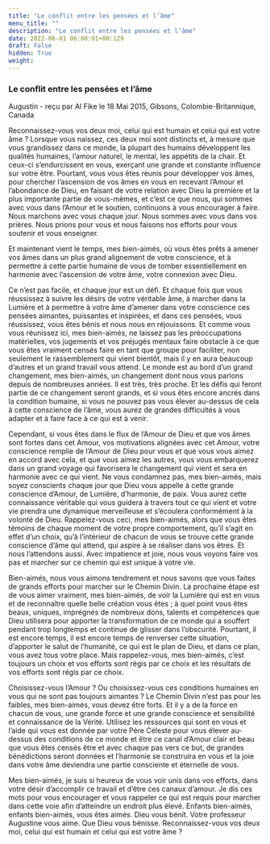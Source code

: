 ```yaml
---
title: "Le conflit entre les pensées et l’âme"
menu_title: ""
description: "Le conflit entre les pensées et l’âme"
date: 2022-06-01 06:00:01+00:129
draft: False
hidden: True
weight:
---
```

### Le conflit entre les pensées et l’âme

Augustin - reçu par Al Fike le 18 Mai 2015, Gibsons, Colombie-Britannique, Canada

Reconnaissez-vous vos deux moi, celui qui est humain et celui qui est votre âme ? Lorsque vous naissez, ces deux moi sont distincts et, à mesure que vous grandissez dans ce monde, la plupart des humains développent les qualités humaines, l’amour naturel, le mental, les appétits de la chair. Et ceux-ci s’endurcissent en vous, exerçant une grande et constante influence sur votre être. Pourtant, vous vous êtes réunis pour développer vos âmes, pour chercher l’ascension de vos âmes en vous en recevant l’Amour et l’abondance de Dieu, en faisant de votre relation avec Dieu la première et la plus importante partie de vous-mêmes, et c’est ce que nous, qui sommes avec vous dans l’Amour et le soutien, continuons à vous encourager à faire. Nous marchons avec vous chaque jour. Nous sommes avec vous dans vos prières. Nous prions pour vous et nous faisons nos efforts pour vous soutenir et vous enseigner.

Et maintenant vient le temps, mes bien-aimés, où vous êtes prêts à amener vos âmes dans un plus grand alignement de votre conscience, et à permettre à cette partie humaine de vous de tomber essentiellement en harmonie avec l’ascension de votre âme, votre connexion avec Dieu.

Ce n’est pas facile, et chaque jour est un défi. Et chaque fois que vous réussissez à suivre les désirs de votre véritable âme, à marcher dans la Lumière et à permettre à votre âme d’amener dans votre conscience ces pensées aimantes, puissantes et inspirées, et dans ces pensées, vous réussissez, vous êtes bénis et nous nous en réjouissons. Et comme vous vous réunissez ici, mes bien-aimés, ne laissez pas les préoccupations matérielles, vos jugements et vos préjugés mentaux faire obstacle à ce que vous êtes vraiment censés faire en tant que groupe pour faciliter, non seulement le rassemblement qui vient bientôt, mais il y en aura beaucoup d’autres et un grand travail vous attend. Le monde est au bord d’un grand changement, mes bien-aimés, un changement dont nous vous parlons depuis de nombreuses années. Il est très, très proche. Et les défis qui feront partie de ce changement seront grands, et si vous êtes encore ancrés dans la condition humaine, si vous ne pouvez pas vous élever au-dessus de cela à cette conscience de l’âme, vous aurez de grandes difficultés à vous adapter et à faire face à ce qui est à venir.

Cependant, si vous êtes dans le flux de l’Amour de Dieu et que vos âmes sont fortes dans cet Amour, vos motivations alignées avec cet Amour, votre conscience remplie de l’Amour de Dieu pour vous et que vous vous aimez en accord avec cela, et que vous aimez les autres, vous vous embarquerez dans un grand voyage qui favorisera le changement qui vient et sera en harmonie avec ce qui vient. Ne vous condamnez pas, mes bien-aimés, mais soyez conscients chaque jour que Dieu vous appelle à cette grande conscience d’Amour, de Lumière, d’harmonie, de paix. Vous aurez cette connaissance véritable qui vous guidera à travers tout ce qui vient et votre vie prendra une dynamique merveilleuse et s’écoulera conformément à la volonté de Dieu. Rappelez-vous ceci, mes bien-aimés, alors que vous êtes témoins de chaque moment de votre propre comportement, qu’il s’agit en effet d’un choix, qu’à l’intérieur de chacun de vous se trouve cette grande conscience d’âme qui attend, qui aspire à se réaliser dans vos êtres. Et nous l’attendons aussi. Avec impatience et joie, nous vous voyons faire vos pas et marcher sur ce chemin qui est unique à votre vie.

Bien-aimés, nous vous aimons tendrement et nous savons que vous faites de grands efforts pour marcher sur le Chemin Divin. La prochaine étape est de vous aimer vraiment, mes bien-aimés, de voir la Lumière qui est en vous et de reconnaître quelle belle création vous êtes ; à quel point vous êtes beaux, uniques, imprégnés de nombreux dons, talents et compétences que Dieu utilisera pour apporter la transformation de ce monde qui a souffert pendant trop longtemps et continue de glisser dans l’obscurité. Pourtant, il est encore temps, il est encore temps de renverser cette situation, d’apporter le salut de l’humanité, ce qui est le plan de Dieu, et dans ce plan, vous avez tous votre place. Mais rappelez-vous, mes bien-aimés, c’est toujours un choix et vos efforts sont régis par ce choix et les résultats de vos efforts sont régis par ce choix.

Choisissez-vous l’Amour ? Ou choisissez-vous ces conditions humaines en vous qui ne sont pas toujours aimantes ? Le Chemin Divin n’est pas pour les faibles, mes bien-aimés, vous devez être forts. Et il y a de la force en chacun de vous, une grande force et une grande conscience et sensibilité et connaissance de la Vérité. Utilisez les ressources qui sont en vous et l’aide qui vous est donnée par votre Père Céleste pour vous élever au-dessus des conditions de ce monde et être ce canal d’Amour clair et beau que vous êtes censés être et avec chaque pas vers ce but, de grandes bénédictions seront données et l’harmonie se construira en vous et la joie dans votre âme deviendra une partie consciente et éternelle de vous.

Mes bien-aimés, je suis si heureux de vous voir unis dans vos efforts, dans votre désir d’accomplir ce travail et d’être ces canaux d’amour. Je dis ces mots pour vous encourager et vous rappeler ce qui est requis pour marcher dans cette voie afin d’atteindre un endroit plus élevé. Enfants bien-aimés, enfants bien-aimés, vous êtes aimés. Dieu vous bénit. Votre professeur Augustine vous aime. Que Dieu vous bénisse. Reconnaissez-vous vos deux moi, celui qui est humain et celui qui est votre âme ?



